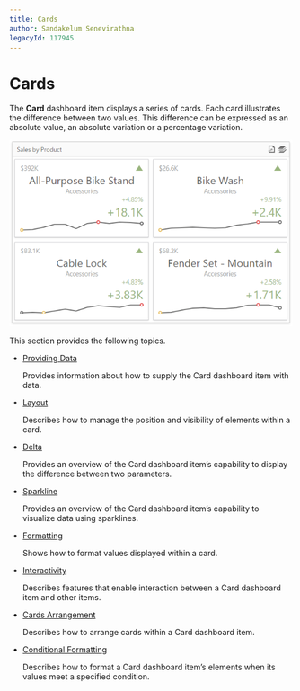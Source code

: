 ```yaml
---
title: Cards
author: Sandakelum Senevirathna
legacyId: 117945
---
```

# Cards
The **Card** dashboard item displays a series of cards. Each card illustrates the difference between two values. This difference can be expressed as an absolute value, an absolute variation or a percentage variation.

![wdd-dashboard-items-cards](../../../images/img125117.png)

This section provides the following topics.
* [Providing Data](cards/providing-data.md)
	
	Provides information about how to supply the Card dashboard item with data.
* [Layout](cards/layout.md)
	
	Describes how to manage the position and visibility of elements within a card.
* [Delta](cards/delta.md)
	
	Provides an overview of the Card dashboard item’s capability to display the difference between two parameters.
* [Sparkline](cards/sparkline.md)
	
	Provides an overview of the Card dashboard item’s capability to visualize data using sparklines.
* [Formatting](cards/formatting.md)
	
	Shows how to format values displayed within a card.
* [Interactivity](cards/interactivity.md)
	
	Describes features that enable interaction between a Card dashboard item and other items.
* [Cards Arrangement](cards/cards-arrangement.md)
	
	Describes how to arrange cards within a Card dashboard item.
* [Conditional Formatting](cards/conditional-formatting.md)	

	Describes how to format a Card dashboard item’s elements when its values meet a specified condition.	
